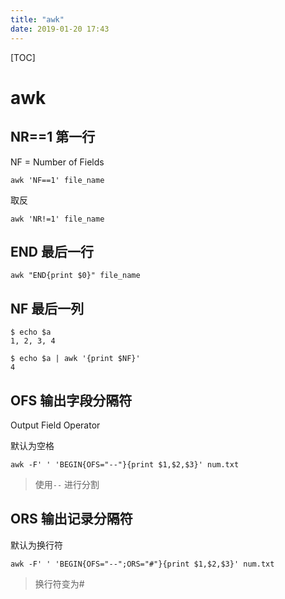```yaml
---
title: "awk"
date: 2019-01-20 17:43
---
```



[TOC]



# awk





## NR==1 第一行

NF = Number of Fields

```
awk 'NF==1' file_name
```



取反

```
awk 'NR!=1' file_name
```





## END 最后一行

```
awk "END{print $0}" file_name
```





## NF 最后一列

```
$ echo $a
1, 2, 3, 4

$ echo $a | awk '{print $NF}'
4
```



## OFS 输出字段分隔符

Output Field Operator

默认为空格

```
awk -F' ' 'BEGIN{OFS="--"}{print $1,$2,$3}' num.txt
```

> 使用`--` 进行分割





## ORS 输出记录分隔符

默认为换行符

```
awk -F' ' 'BEGIN{OFS="--";ORS="#"}{print $1,$2,$3}' num.txt
```

> 换行符变为#



